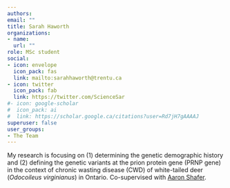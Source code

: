 ```yaml
---
authors:
email: ""
title: Sarah Haworth
organizations:
- name: 
  url: ""
role: MSc student
social:
- icon: envelope
  icon_pack: fas
  link: mailto:sarahhaworth@trentu.ca
- icon: twitter
  icon_pack: fab
  link: https://twitter.com/ScienceSar
#- icon: google-scholar
#  icon_pack: ai
#  link: https://scholar.google.ca/citations?user=Rd7jH7gAAAAJ
superuser: false
user_groups:
- The Team
---
```


My research is focusing on (1) determining the genetic demographic history and (2) defining the genetic variants at the prion protein gene (PRNP gene) in the context of chronic wasting disease (CWD) of white-tailed deer (*Odocoileus virginianus*) in Ontario. Co-supervised with [Aaron Shafer](http://www.aaronshafer.ca/).